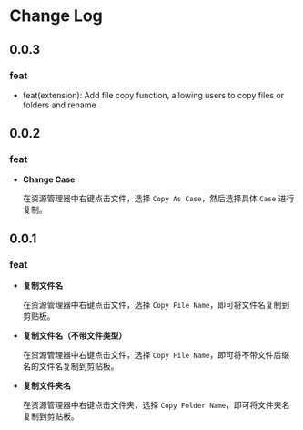 # Change Log


## 0.0.3

### feat

- feat(extension): Add file copy function, allowing users to copy files or folders and rename

## 0.0.2

### feat

- **Change Case**

	在资源管理器中右键点击文件，选择 `Copy As Case`，然后选择具体 `Case` 进行复制。
## 0.0.1

### feat

- **复制文件名**

	在资源管理器中右键点击文件，选择 `Copy File Name`，即可将文件名复制到剪贴板。

- **复制文件名（不带文件类型）**

	在资源管理器中右键点击文件，选择 `Copy File Name`，即可将不带文件后缀名的文件名复制到剪贴板。

- **复制文件夹名**

	在资源管理器中右键点击文件夹，选择 `Copy Folder Name`，即可将文件夹名复制到剪贴板。
